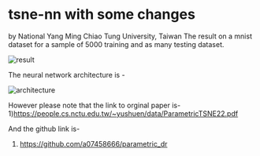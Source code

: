 # tsne-nn with some changes 
by National Yang Ming Chiao Tung University, Taiwan
The result on a mnist dataset for a sample of 5000 training and as many testing dataset.

![result](https://github.com/ananty1/Summer-Clustering_tsne_nn/assets/105732693/1a7f76e3-5c85-47f9-8a39-b7fec575c817)

The neural network architecture is -

![architecture](https://github.com/ananty1/Summer-Clustering_tsne_nn/assets/105732693/cfc3a02f-abb3-4330-b32d-3cf12e3344eb)


However please note that the link to orginal paper is-
1)https://people.cs.nctu.edu.tw/~yushuen/data/ParametricTSNE22.pdf

And the github link is-
1) https://github.com/a07458666/parametric_dr  
